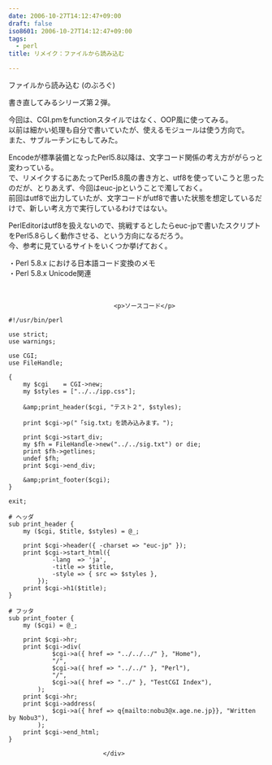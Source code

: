 ```yaml
---
date: 2006-10-27T14:12:47+09:00
draft: false
iso8601: 2006-10-27T14:12:47+09:00
tags:
  - perl
title: リメイク：ファイルから読み込む

---
```


<div class="entry-body">
                                 <p>ファイルから読み込む (のぶろぐ)</p>

<p>書き直してみるシリーズ第２弾。</p>

<p>今回は、CGI.pmをfunctionスタイルではなく、OOP風に使ってみる。<br />
以前は細かい処理も自分で書いていたが、使えるモジュールは使う方向で。<br />
また、サブルーチンにもしてみた。</p>

<p>Encodeが標準装備となったPerl5.8以降は、文字コード関係の考え方ががらっと変わっている。<br />
で、リメイクするにあたってPerl5.8風の書き方と、utf8を使っていこうと思ったのだが、とりあえず、今回はeuc-jpということで濁しておく。<br />前回はutf8で出力していたが、文字コードがutf8で書いた状態を想定しているだけで、新しい考え方で実行しているわけではない。</p>

<p>PerlEditorはutf8を扱えないので、挑戦するとしたらeuc-jpで書いたスクリプトをPerl5.8らしく動作させる、という方向になるだろう。<br />
今、参考に見ているサイトをいくつか挙げておく。</p>

<p>・Perl 5.8.x における日本語コード変換のメモ<br />
・Perl 5.8.x Unicode関連</p>

<p><br /></p>
                              
                                 <p>ソースコード</p>

```text
#!/usr/bin/perl

use strict;
use warnings;

use CGI;
use FileHandle;

{
    my $cgi    = CGI->new;
    my $styles = ["../../ipp.css"];

    &amp;print_header($cgi, "テスト２", $styles);

    print $cgi->p("「sig.txt」を読み込みます。");

    print $cgi->start_div;
    my $fh = FileHandle->new("../../sig.txt") or die;
    print $fh->getlines;
    undef $fh;
    print $cgi->end_div;

    &amp;print_footer($cgi);
}

exit;

# ヘッダ
sub print_header {
    my ($cgi, $title, $styles) = @_;

    print $cgi->header({ -charset => "euc-jp" });
    print $cgi->start_html({
            -lang  => 'ja',
            -title => $title,
            -style => { src => $styles },
        });
    print $cgi->h1($title);
}

# フッタ
sub print_footer {
    my ($cgi) = @_;

    print $cgi->hr;
    print $cgi->div(
            $cgi->a({ href => "../../../" }, "Home"),
            "/",
            $cgi->a({ href => "../../" }, "Perl"),
            "/",
            $cgi->a({ href => "../" }, "TestCGI Index"),
        );
    print $cgi->hr;
    print $cgi->address(
            $cgi->a({ href => q{mailto:nobu3@x.age.ne.jp}}, "Written by Nobu3"),
        );
    print $cgi->end_html;
}
```
                              </div>
